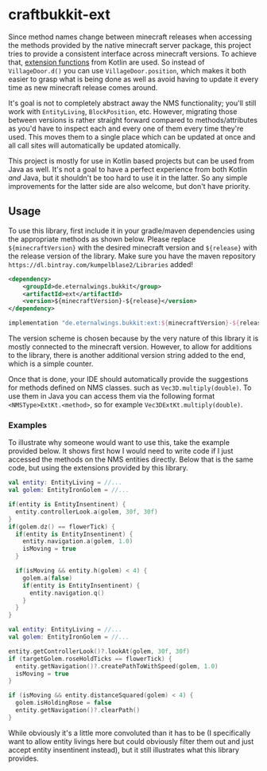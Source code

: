 # craftbukkit-ext

Since method names change between minecraft releases when accessing the methods provided by the native minecraft server package, 
this project tries to provide a consistent interface across minecraft versions. To achieve that, [extension functions](https://kotlinlang.org/docs/reference/extensions.html) 
from Kotlin are used. So instead of `VillageDoor.d()` you can use `VillageDoor.position`, which makes it both easier to grasp 
what is being done as well as avoid having to update it every time as new minecraft release comes around.

It's goal is not to completely abstract away the NMS functionality; you'll still work with `EntityLiving`, `BlockPosition`, etc.
However, migrating those between versions is rather straight forward compared to methods/attributes as you'd have to inspect each
and every one of them every time they're used. This moves them to a single place which can be updated at once and all call sites
will automatically be updated atomically.

This project is mostly for use in Kotlin based projects but can be used from Java as well. It's not a goal to have a perfect
experience from both Kotlin _and_ Java, but it shouldn't be too hard to use it in the latter. So any simple improvements for the
latter side are also welcome, but don't have priority.

## Usage

To use this library, first include it in your gradle/maven dependencies using the appropriate methods as shown below. Please replace
`${minecraftVersion}` with the desired minecraft version and `${release}` with the release version of the library. Make sure you have the maven repository `https://dl.bintray.com/kumpelblase2/Libraries` added!

```xml
<dependency>
	<groupId>de.eternalwings.bukkit</group>
	<artifactId>ext</artifactId>
	<version>${minecraftVersion}-${release}</version>
</dependency>
```

```groovy
implementation "de.eternalwings.bukkit:ext:${minecraftVersion}-${release}"
```

The version scheme is chosen because by the very nature of this library it is mostly connected to the minecraft version. However,
to allow for additions to the library, there is another additional version string added to the end, which is a simple counter.

Once that is done, your IDE should automatically provide the suggestions for methods defined on NMS classes. such as 
`Vec3D.multiply(double)`. To use them in Java you can access them via the following format `<NMSType>ExtKt.<method>`,
so for example `Vec3DExtKt.multiply(double)`.

### Examples

To illustrate why someone would want to use this, take the example provided below. It shows first how I would need to write code
if I just accessed the methods on the NMS entities directly. Below that is the same code, but using the extensions provided by 
this library.

```kotlin
val entity: EntityLiving = //...
val golem: EntityIronGolem = //...

if(entity is EntityInsentinent) {
  entity.controllerLook.a(golem, 30f, 30f)
}
if(golem.dz() == flowerTick) {
  if(entity is EntityInsentinent) {
    entity.navigation.a(golem, 1.0)
    isMoving = true
  }

  if(isMoving && entity.h(golem) < 4) {
    golem.a(false)
    if(entity is EntityInsentinent) {
      entity.navigation.q()
    }
  }
}
```

```kotlin
val entity: EntityLiving = //...
val golem: EntityIronGolem = //...

entity.getControllerLook()?.lookAt(golem, 30f, 30f)
if (targetGolem.roseHoldTicks == flowerTick) {
  entity.getNavigation()?.createPathToWithSpeed(golem, 1.0)
  isMoving = true
}

if (isMoving && entity.distanceSquared(golem) < 4) {
  golem.isHoldingRose = false
  entity.getNavigation()?.clearPath()
}
```

While obviously it's a little more convoluted than it has to be (I specifically want to allow entity livings here but could 
obviously filter them out and just accept entity insentinent instead), but it still illustrates what this library provides.

